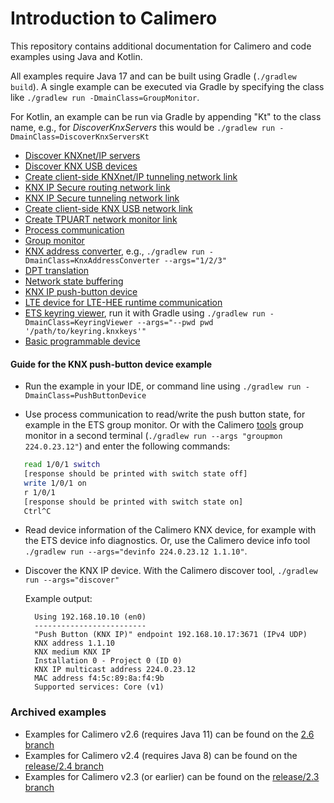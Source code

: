Introduction to Calimero
========================

This repository contains additional documentation for Calimero and code examples using Java and Kotlin.

All examples require Java 17 and can be built using Gradle (`./gradlew build`). A single example can be executed via Gradle by specifying the class like `./gradlew run -DmainClass=GroupMonitor`.

For Kotlin, an example can be run via Gradle by appending "Kt" to the class name, e.g., for _DiscoverKnxServers_ this would be `./gradlew run -DmainClass=DiscoverKnxServersKt`

* [Discover KNXnet/IP servers](src/main/java/DiscoverKnxServers.java)
* [Discover KNX USB devices](src/main/java/DiscoverUsbDevices.java)
* [Create client-side KNXnet/IP tunneling network link](src/main/java/CreateTunnelingLink.java)
* [KNX IP Secure routing network link](src/main/java/KnxipSecure.java)
* [KNX IP Secure tunneling network link](src/main/java/SecureTunnelingLink.java)
* [Create client-side KNX USB network link](src/main/java/CreateUsbLink.java)
* [Create TPUART network monitor link](src/main/java/CreateTpuartMonitor.java)
* [Process communication](src/main/java/ProcessCommunication.java)
* [Group monitor](src/main/java/GroupMonitor.java)
* [KNX address converter](src/main/java/KnxAddressConverter.java), e.g., `./gradlew run -DmainClass=KnxAddressConverter --args="1/2/3"`
* [DPT translation](src/main/java/DptTranslation.java)
* [Network state buffering](src/main/java/NetworkStateBuffering.java)
* [KNX IP push-button device](src/main/java/PushButtonDevice.java)
* [LTE device for LTE-HEE runtime communication](src/main/java/LteDevice.java)
* [ETS keyring viewer](src/main/java/KeyringViewer.java), run it with Gradle using
	`./gradlew run -DmainClass=KeyringViewer --args="--pwd pwd '/path/to/keyring.knxkeys'"`
* [Basic programmable device](src/main/java/ProgrammableDevice.java)


#### Guide for the KNX push-button device example

- Run the example in your IDE, or command line using `./gradlew run -DmainClass=PushButtonDevice`

- Use process communication to read/write the push button state, for example in the ETS group monitor. Or with the Calimero [tools](https://github.com/calimero-project/calimero-tools) group monitor in a second terminal (`./gradlew run --args "groupmon 224.0.23.12"`) and enter the following commands:
 
 ~~~ sh	
	read 1/0/1 switch
	[response should be printed with switch state off]
	write 1/0/1 on
	r 1/0/1
	[response should be printed with switch state on]
	Ctrl^C
 ~~~

- Read device information of the Calimero KNX device, for example with the ETS device info diagnostics. Or, use the Calimero device info tool `./gradlew run --args="devinfo 224.0.23.12 1.1.10"`.

- Discover the KNX IP device. With the Calimero discover tool, `./gradlew run --args="discover"`

  Example output:

		Using 192.168.10.10 (en0)
		-------------------------
		"Push Button (KNX IP)" endpoint 192.168.10.17:3671 (IPv4 UDP)
		KNX address 1.1.10
		KNX medium KNX IP
		Installation 0 - Project 0 (ID 0)
		KNX IP multicast address 224.0.23.12
		MAC address f4:5c:89:8a:f4:9b
		Supported services: Core (v1)


### Archived examples

* Examples for Calimero v2.6 (requires Java 11) can be found on the [2.6 branch](https://github.com/calimero-project/introduction/tree/2.6)
* Examples for Calimero v2.4 (requires Java 8) can be found on the [release/2.4 branch](https://github.com/calimero-project/introduction/tree/release/2.4)
* Examples for Calimero v2.3 (or earlier) can be found on the [release/2.3 branch](https://github.com/calimero-project/introduction/tree/release/2.3)
